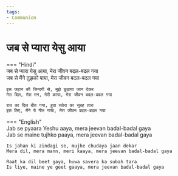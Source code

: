 ```yaml
---
tags:
- Communion
---
```


# जब से प्यारा येसु आया  

=== "Hindi"  
    जब से प्यारा येसु आया, मेरा जीवन बदल-बदल गया  
    जब से मैंने तुझको पाया, मेरा जीवन बदल-बदल गया  

    इस जहान की जिन्दगी से, मुझे छुड़ाया जान देकर  
    मेरा दिल, मेरा मन, मेरी काया, मेरा जीवन बदल-बदल गया  

    रात का दिल बीत गया, हुवा सवेरा का सुबह तारा  
    इस लिए, मैंने ये गीत गाया, मेरा जीवन बदल-बदल गया  

=== "English"  
    Jab se pyaara Yeshu aaya, mera jeevan badal-badal gaya  
    Jab se maine tujhko paaya, mera jeevan badal-badal gaya  

    Is jahan ki zindagi se, mujhe chudaya jaan dekar  
    Mera dil, mera mann, meri kaaya, mera jeevan badal-badal gaya  

    Raat ka dil beet gaya, huwa savera ka subah tara  
    Is liye, maine ye geet gaaya, mera jeevan badal-badal gaya